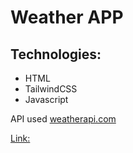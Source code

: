 # Weather APP

## Technologies:
- HTML
- TailwindCSS
- Javascript

API used 	[weatherapi.com](https://www.weatherapi.com)

[Link:](https://lively-klepon-6f3466.netlify.app/)
